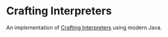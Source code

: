 # Crafting Interpreters

An implementation of [Crafting Interpreters](https://craftinginterpreters.com/) using modern Java.